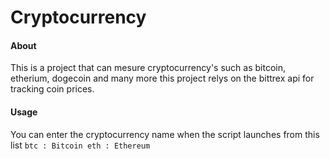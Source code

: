 # Cryptocurrency
#### About
This is a project that can mesure cryptocurrency's such as bitcoin, etherium, dogecoin and many more
this project relys on the bittrex api for tracking coin prices.

#### Usage
You can enter the cryptocurrency name when the script launches from this list
`btc : Bitcoin
 eth : Ethereum`

